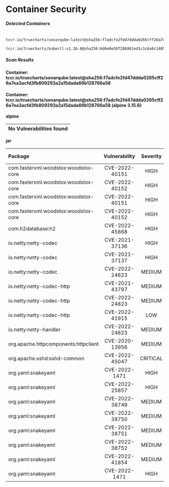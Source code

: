 # Container Security

##### Detected Containers

          tccr.io/truecharts/sonarqube:latest@sha256:f7adcfe2fd47ddda0265cff26a7ea3acfd3fb809293a2a15dada69b128766a58
          tccr.io/truecharts/kubectl:v1.26.0@sha256:6d6e0e50f28b961ed1c1c6a9c140553238641591fbdc9ac7c1a348636f78c552

##### Scan Results

**Container: tccr.io/truecharts/sonarqube:latest@sha256:f7adcfe2fd47ddda0265cff26a7ea3acfd3fb809293a2a15dada69b128766a58**

#### Container: tccr.io/truecharts/sonarqube:latest@sha256:f7adcfe2fd47ddda0265cff26a7ea3acfd3fb809293a2a15dada69b128766a58 (alpine 3.15.6)
    

**alpine**

      
| No Vulnerabilities found         |
|:---------------------------------|

      

**jar**

      
| Package         |    Vulnerability   |   Severity  |  Installed Version | Fixed Version |
|:----------------|:------------------:|:-----------:|:------------------:|:-------------:|
| com.fasterxml.woodstox:woodstox-core         |    CVE-2022-40151   |   HIGH  |  5.2.1 | 5.4.0, 6.4.0 |
| com.fasterxml.woodstox:woodstox-core         |    CVE-2022-40152   |   HIGH  |  5.2.1 | 5.4.0, 6.4.0 |
| com.fasterxml.woodstox:woodstox-core         |    CVE-2022-40151   |   HIGH  |  6.2.6 | 5.4.0, 6.4.0 |
| com.fasterxml.woodstox:woodstox-core         |    CVE-2022-40152   |   HIGH  |  6.2.6 | 5.4.0, 6.4.0 |
| com.h2database:h2         |    CVE-2022-45868   |   HIGH  |  2.1.214 |  |
| io.netty:netty-codec         |    CVE-2021-37136   |   HIGH  |  4.1.66.Final | 4.1.68.Final |
| io.netty:netty-codec         |    CVE-2021-37137   |   HIGH  |  4.1.66.Final | 4.1.68.Final |
| io.netty:netty-codec         |    CVE-2022-24823   |   MEDIUM  |  4.1.66.Final | 4.1.77.Final |
| io.netty:netty-codec-http         |    CVE-2021-43797   |   MEDIUM  |  4.1.66.Final | 4.1.71.Final |
| io.netty:netty-codec-http         |    CVE-2022-24823   |   MEDIUM  |  4.1.66.Final | 4.1.77.Final |
| io.netty:netty-codec-http         |    CVE-2022-41915   |   LOW  |  4.1.66.Final | 4.1.86.Final |
| io.netty:netty-handler         |    CVE-2022-24823   |   MEDIUM  |  4.1.66.Final | 4.1.77.Final |
| org.apache.httpcomponents:httpclient         |    CVE-2020-13956   |   MEDIUM  |  4.5.10 | 4.5.13 |
| org.apache.sshd:sshd-common         |    CVE-2022-45047   |   CRITICAL  |  2.8.0 | 2.9.2 |
| org.yaml:snakeyaml         |    CVE-2022-1471   |   HIGH  |  1.26 |  |
| org.yaml:snakeyaml         |    CVE-2022-25857   |   HIGH  |  1.26 | 1.31 |
| org.yaml:snakeyaml         |    CVE-2022-38749   |   MEDIUM  |  1.26 | 1.31 |
| org.yaml:snakeyaml         |    CVE-2022-38750   |   MEDIUM  |  1.26 | 1.31 |
| org.yaml:snakeyaml         |    CVE-2022-38751   |   MEDIUM  |  1.26 | 1.31 |
| org.yaml:snakeyaml         |    CVE-2022-38752   |   MEDIUM  |  1.26 | 1.32 |
| org.yaml:snakeyaml         |    CVE-2022-41854   |   MEDIUM  |  1.26 | 1.32 |
| org.yaml:snakeyaml         |    CVE-2022-1471   |   HIGH  |  1.33 |  |

